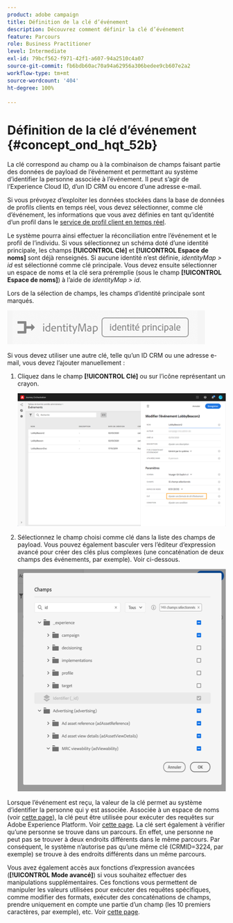 ```yaml
---
product: adobe campaign
title: Définition de la clé d’événement
description: Découvrez comment définir la clé d’événement
feature: Parcours
role: Business Practitioner
level: Intermediate
exl-id: 79bcf562-f971-42f1-a607-94a2510c4a07
source-git-commit: fb6bdb60ac70a94a62956a306bedee9cb607e2a2
workflow-type: tm+mt
source-wordcount: '404'
ht-degree: 100%

---
```


# Définition de la clé d’événement {#concept_ond_hqt_52b}

La clé correspond au champ ou à la combinaison de champs faisant partie des données de payload de l’événement et permettant au système d’identifier la personne associée à l’événement. Il peut s’agir de l’Experience Cloud ID, d’un ID CRM ou encore d’une adresse e-mail.

Si vous prévoyez d’exploiter les données stockées dans la base de données de profils clients en temps réel, vous devez sélectionner, comme clé d’événement, les informations que vous avez définies en tant qu’identité d’un profil dans le [service de profil client en temps réel](https://experienceleague.adobe.com/docs/experience-platform/profile/home.html?lang=fr).

Le système pourra ainsi effectuer la réconciliation entre l’événement et le profil de l’individu. Si vous sélectionnez un schéma doté d’une identité principale, les champs **[!UICONTROL Clé]** et **[!UICONTROL Espace de noms]** sont déjà renseignés. Si aucune identité n’est définie, _identityMap > id_ est sélectionné comme clé principale. Vous devez ensuite sélectionner un espace de noms et la clé sera préremplie (sous le champ **[!UICONTROL Espace de noms]**) à l’aide de _identityMap > id_.

Lors de la sélection de champs, les champs d’identité principale sont marqués.

![](../assets/primary-identity.png)

Si vous devez utiliser une autre clé, telle qu’un ID CRM ou une adresse e-mail, vous devez l’ajouter manuellement :

1. Cliquez dans le champ **[!UICONTROL Clé]** ou sur l’icône représentant un crayon.

   ![](../assets/journey16.png)

1. Sélectionnez le champ choisi comme clé dans la liste des champs de payload. Vous pouvez également basculer vers l’éditeur d’expression avancé pour créer des clés plus complexes (une concaténation de deux champs des événements, par exemple). Voir ci-dessous.

   ![](../assets/journey20.png)

Lorsque l’événement est reçu, la valeur de la clé permet au système d’identifier la personne qui y est associée. Associée à un espace de noms (voir [cette page](../event/selecting-the-namespace.md)), la clé peut être utilisée pour exécuter des requêtes sur Adobe Experience Platform. Voir [cette page](../building-journeys/about-orchestration-activities.md).
La clé sert également à vérifier qu’une personne se trouve dans un parcours. En effet, une personne ne peut pas se trouver à deux endroits différents dans le même parcours. Par conséquent, le système n’autorise pas qu’une même clé (CRMID=3224, par exemple) se trouve à des endroits différents dans un même parcours.

Vous avez également accès aux fonctions d’expression avancées (**[!UICONTROL Mode avancé]**) si vous souhaitez effectuer des manipulations supplémentaires. Ces fonctions vous permettent de manipuler les valeurs utilisées pour exécuter des requêtes spécifiques, comme modifier des formats, exécuter des concaténations de champs, prendre uniquement en compte une partie d’un champ (les 10 premiers caractères, par exemple), etc. Voir [cette page](../expression/expressionadvanced.md).
